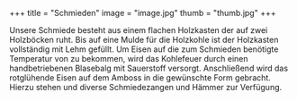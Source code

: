 +++
title = "Schmieden"
image = "image.jpg"
thumb = "thumb.jpg"
+++

Unsere Schmiede besteht aus einem flachen Holzkasten der auf zwei Holzböcken ruht.
Bis auf eine Mulde für die Holzkohle ist der Holzkasten vollständig mit Lehm gefüllt.
Um Eisen auf die zum Schmieden benötigte Temperatur von zu bekommen,
wird das Kohlefeuer durch einen handbetriebenen Blasebalg mit Sauerstoff versorgt.
Anschließend wird das rotglühende Eisen auf dem Amboss in die gewünschte Form gebracht.
Hierzu stehen und diverse Schmiedezangen und Hämmer zur Verfügung.